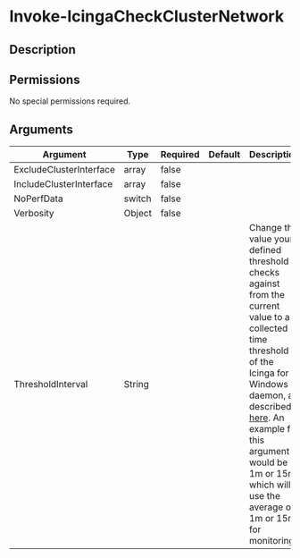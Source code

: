# Invoke-IcingaCheckClusterNetwork

## Description



## Permissions

No special permissions required.

## Arguments

| Argument | Type | Required | Default | Description |
| ---      | ---  | ---      | ---     | ---         |
| ExcludeClusterInterface | array | false |  |  |
| IncludeClusterInterface | array | false |  |  |
| NoPerfData | switch | false |  |  |
| Verbosity | Object | false |  |  |
| ThresholdInterval | String |  |  | Change the value your defined threshold checks against from the current value to a collected time threshold of the Icinga for Windows daemon, as described [here](https://icinga.com/docs/icinga-for-windows/latest/doc/service/10-Register-Service-Checks/). An example for this argument would be 1m or 15m which will use the average of 1m or 15m for monitoring. |

